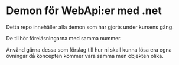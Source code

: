 # Demon för WebApi:er med .net

Detta repo innehåller alla demon som har gjorts under kursens gång. 

De tillhör föreläsningarna med samma nummer. 

Använd gärna dessa som förslag till hur ni skall kunna lösa era egna övningar då koncepten kommer vara samma men objekten olika. 
